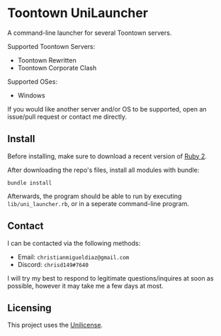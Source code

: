 # Toontown UniLauncher
A command-line launcher for several Toontown servers.  

Supported Toontown Servers:
* Toontown Rewritten
* Toontown Corporate Clash

Supported OSes:
* Windows

If you would like another server and/or OS to be supported, open an issue/pull request or contact me directly.

## Install
Before installing, make sure to download a recent version of [Ruby 2](https://rubyinstaller.org/downloads/).

After downloading the repo's files, install all modules with bundle:

```bundle install```

Afterwards, the program should be able to run by executing `lib/uni_launcher.rb`, or in a seperate command-line program.

## Contact
I can be contacted via the following methods:
* Email: `christianmigueldiaz@gmail.com`
* Discord: `chrisd149#7640`

I will try my best to respond to legitimate questions/inquires at soon as possible, however it may take me a few days at 
most.

## Licensing
This project uses the [Unilicense](LICENSE.md).
